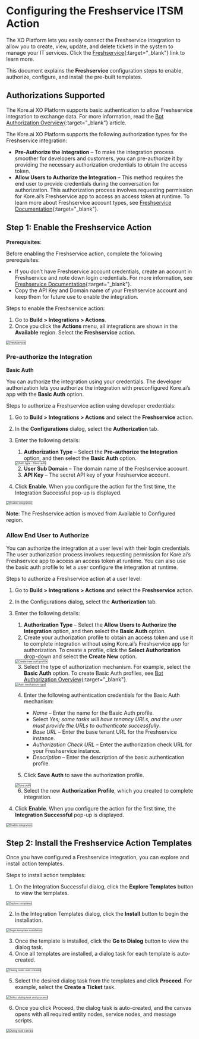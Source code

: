 # **Configuring the Freshservice ITSM Action**

The XO Platform lets you easily connect the Freshservice integration to allow you to create, view, update, and delete tickets in the system to manage your IT services. Click the [Freshservice](https://www.freshworks.com/freshservice/){:target="_blank"} link to learn more.

This document explains the **Freshservice** configuration steps to enable, authorize, configure, and install the pre-built templates.


## Authorizations Supported

The Kore.ai XO Platform supports basic authentication to allow Freshservice integration to exchange data. For more information, read the [Bot Authorization Overview](https://developer.kore.ai/docs/bots/advanced-topics/authorization/bot-authentication/){:target="_blank"} article.

The Kore.ai XO Platform supports the following authorization types for the Freshservice integration:



* **Pre-Authorize the Integration** – To make the integration process smoother for developers and customers, you can pre-authorize it by providing the necessary authorization credentials to obtain the access token.
* **Allow Users to Authorize the Integration** – This method requires the end user to provide credentials during the conversation for authorization. This authorization process involves requesting permission for Kore.ai’s Freshservice app to access an access token at runtime. To learn more about Freshservice account types, see [Freshservice Documentation](https://community.freshworks.com/product-updates?filters%5BproductArea%5D%5B0%5D=Freshservice){:target="_blank"}.


## Step 1: Enable the Freshservice Action

**Prerequisites**:

Before enabling the Freshservice action, complete the following prerequisites:



* If you don’t have Freshservice account credentials, create an account in Freshservice and note down login credentials. For more information, see [Freshservice Documentation](https://www.freshworks.com/freshservice/product-updates/){:target="_blank"}.
* Copy the API Key and Domain name of your Freshservice account and keep them for future use to enable the integration.

Steps to enable the Freshservice action:

1. Go to **Build > Integrations > Actions**.
2. Once you click the **Actions** menu, all integrations are shown in the **Available** region. Select the **Freshservice** action.  
<img src="../images/freshservice-action-img1.png" alt="Freshservice" title="Freshservice" style="border: 1px solid gray;zoom:50%;"/>


### Pre-authorize the Integration

**Basic Auth**

You can authorize the integration using your credentials. The developer authorization lets you authorize the integration with preconfigured Kore.ai’s app with the **Basic Auth** option.

Steps to authorize a Freshservice action using developer credentials:

1. Go to **Build > Integrations > Actions** and select the **Freshservice** action.
2. In the **Configurations** dialog, select the **Authorization** tab.
3. Enter the following details:
    1. **Authorization Type** – Select the **Pre-authorize the Integration** option, and then select the **Basic Auth** option.  
    <img src="../images/freshservice-action-img2.png" alt="Auth type - Basic auth" title="Auth type - Basic auth" style="border: 1px solid gray;zoom:50%;"/>

    2. **User Sub Domain** – The domain name of the Freshservice account.
    3. **API Key** – The secret API key of your Freshservice account.

4. Click **Enable**. When you configure the action for the first time, the Integration Successful pop-up is displayed.  
<img src="../images/freshservice-action-img3.png" alt="Enable integration" title="Enable integration" style="border: 1px solid gray;zoom:50%;"/>

**Note**: The Freshservice action is moved from Available to Configured region.


### Allow End User to Authorize

You can authorize the integration at a user level with their login credentials. The user authorization process involves requesting permission for Kore.ai’s Freshservice app to access an access token at runtime. You can also use the basic auth profile to let a user configure the integration at runtime.

Steps to authorize a Freshservice action at a user level:

1. Go to **Build > Integrations > Actions** and select the **Freshservice** action.
2. In the Configurations dialog, select the **Authorization** tab.
3. Enter the following details:
    1. **Authorization Type** – Select the **Allow Users to Authorize the Integration** option, and then select the **Basic Auth** option.
    2. Create your authorization profile to obtain an access token and use it to complete integration without using Kore.ai’s Freshservice app for authorization. To create a profile, click the **Select Authorization** drop-down and select the **Create New** option.  
    <img src="../images/freshservice-action-img4.png" alt="Create new auth profile" title="Create new auth profile" style="border: 1px solid gray;zoom:50%;"/>

    3. Select the type of authorization mechanism. For example, select the **Basic Auth** option. To create Basic Auth profiles, see [Bot Authorization Overview](https://developer.kore.ai/docs/bots/advanced-topics/authorization/bot-authentication/){:target="_blank"}.  
    <img src="../images/freshservice-action-img5.png" alt="Auth mechanism type" title="Auth mechanism type" style="border: 1px solid gray;zoom:50%;"/>

    4. Enter the following authentication credentials for the Basic Auth mechanism:
        * _Name_ – Enter the name for the Basic Auth profile.
        * Select _Yes; some tasks will have tenancy URLs, and the user must provide the URLs to authenticate successfully_.
        * _Base URL_ – Enter the base tenant URL for the Freshservice instance.
        * _Authorization Check URL_ – Enter the authorization check URL for your Freshservice instance.
        * _Description_ – Enter the description of the basic authentication profile.

    5. Click **Save Auth** to save the authorization profile.  
    <img src="../images/freshservice-action-img6.png" alt="Save auth" title="Save auth" style="border: 1px solid gray;zoom:50%;"/>

    6. Select the new **Authorization Profile**, which you created to complete integration.

4. Click **Enable**. When you configure the action for the first time, the **Integration Successful** pop-up is displayed.  
<img src="../images/freshservice-action-img7.png" alt="Enable integration" title="Enable integration" style="border: 1px solid gray;zoom:50%;"/>


## Step 2: Install the Freshservice Action Templates

Once you have configured a Freshservice integration, you can explore and install action templates.

Steps to install action templates:

1. On the Integration Successful dialog, click the **Explore Templates** button to view the templates.  
<img src="../images/freshservice-action-img8.png" alt="Explore templates" title="Explore templates" style="border: 1px solid gray;zoom:50%;"/>

2. In the Integration Templates dialog, click the **Install** button to begin the installation.  
<img src="../images/freshservice-action-img9.png" alt="Begin template installation" title="Begin template installation" style="border: 1px solid gray;zoom:50%;"/>

3. Once the template is installed, click the **Go to Dialog** button to view the dialog task.
4. Once all templates are installed, a dialog task for each template is auto-created.  
<img src="../images/freshservice-action-img10.png" alt="Dialog tasks auto created" title="Dialog tasks auto created" style="border: 1px solid gray;zoom:50%;"/>

5. Select the desired dialog task from the templates and click **Proceed**. For example, select the **Create a Ticket** task.  
<img src="../images/freshservice-action-img11-tem-img2.png" alt="Select dialog task and proceed" title="Select dialog task and proceed" style="border: 1px solid gray;zoom:50%;"/>

6. Once you click Proceed, the dialog task is auto-created, and the canvas opens with all required entity nodes, service nodes, and message scripts.  
<img src="../images/freshservice-action-img12.png" alt="Dialog task canvas" title="Dialog task canvas" style="border: 1px solid gray;zoom:50%;"/>